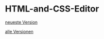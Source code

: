 # HTML-and-CSS-Editor
[neueste Version](https://di0ik.github.io/HTML-and-CSS-Editor/versions/V2/index.html)



[alle Versionen](https://di0ik.github.io/HTML-and-CSS-Editor)
